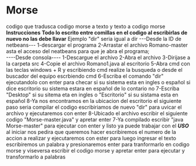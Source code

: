 # Morse
codigo que tradusca codigo morse a texto y texto a codigo morse
****Instrucciones****
****Todo lo escrito entre comillas en el codigo al escribirlas de nuevo no las debe llavar****
Ejemplo 
"dir" seria igual a dir
---Desde la ID de netbeans---
1-descargar el programa
2-Arrastar el archivo Romano-master asta el acceso del neatbeans para que je abra el programa;                                           
----Desde consola----
1-Descargue el archivo
2-Abra el archivo
3-Dirijase a la carpeta src
4-Copie el archivo Romano1.java al escritorio
5-Abra cmd con las teclas windows + R y escribiendo cmd realize la busqueda o desde el buscador del equipo escrbiendo cmd
6-Escriba el comando "dir" ejecutandolo con enter para checar si su sistema esta en ingles o español si dice escritorio su sistema estara en español de lo contario no
7-Escriba "Desktop" si su sitema eta en ingles o "Escritorio" si su sistama esta en español
8-Ya nos encontramos en la ubicacion del escritorio el siguiente paso seria compilar el codigo escribiriamos de nuevo "dir" para uvicar el archivo y ejecutaremos con enter 
8-Ubicado el archivo escribir el siguiente codigo "Morse-master.java" y apretar enter
7-Ya compilado escribir "java Morse-master" para ejecutar con enter y listo ya puede trabajar con el
*****USO*****
al iniciar nos pedira que queremos hacer escribiremos el numero de la accion a realizar y ejecutaremos con ester para luego ingresar el texto
escribiremos un palabra y presionaremos enter para tranformarlo en codigo morse 
y viseversa escribir el codigo morse y apretar enter para ejecutar y transformarlo a palabras
